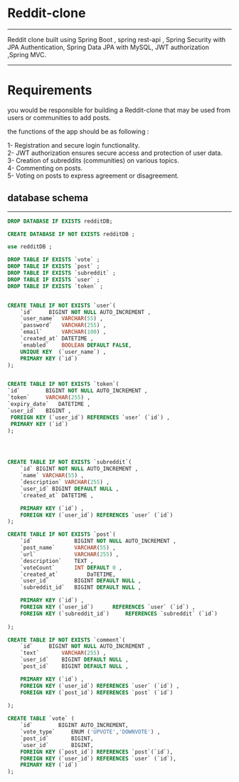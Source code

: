 # Reddit-clone
<hr>

Reddit clone built using Spring Boot , spring rest-api , Spring Security with JPA Authentication, Spring Data JPA with MySQL, JWT authorization ,Spring MVC.

<hr>

# Requirements
you would be responsible for building a Reddit-clone that may be used from users or communities to add posts.

the functions of the app should be as following : 

1- Registration and secure login functionality.<br>
2- JWT authorization ensures secure access and protection of user data.<br>
3- Creation of subreddits (communities) on various topics.<br>
4- Commenting on posts.<br>
5- Voting on posts to express agreement or disagreement.<br>

## database schema
<hr>

```sql
DROP DATABASE IF EXISTS redditDB;

CREATE DATABASE IF NOT EXISTS redditDB ;

use redditDB ;

DROP TABLE IF EXISTS `vote` ;
DROP TABLE IF EXISTS `post` ;
DROP TABLE IF EXISTS `subreddit` ;
DROP TABLE IF EXISTS `user` ;
DROP TABLE IF EXISTS `token` ;


CREATE TABLE IF NOT EXISTS `user`(
    `id` 	 BIGINT NOT NULL AUTO_INCREMENT ,
    `user_name`  VARCHAR(55) ,
    `password`	 VARCHAR(255) ,
    `email`      VARCHAR(100) ,
    `created_at` DATETIME ,	
    `enabled`    BOOLEAN DEFAULT FALSE,
    UNIQUE KEY  (`user_name`) ,
    PRIMARY KEY (`id`) 
);


CREATE TABLE IF NOT EXISTS `token`(
`id` 		BIGINT NOT NULL AUTO_INCREMENT ,
`token` 	VARCHAR(255) ,
`expiry_date` 	DATETIME ,
`user_id` 	BIGINT ,
 FOREIGN KEY (`user_id`) REFERENCES `user` (`id`) ,
 PRIMARY KEY (`id`) 
);




CREATE TABLE IF NOT EXISTS `subreddit`(
    `id` BIGINT NOT NULL AUTO_INCREMENT ,
    `name` VARCHAR(55) ,
    `description` VARCHAR(255) ,
    `user_id` BIGINT DEFAULT NULL ,
    `created_at` DATETIME ,

    PRIMARY KEY (`id`) ,
    FOREIGN KEY (`user_id`) REFERENCES `user` (`id`) 
); 

CREATE TABLE IF NOT EXISTS `post`(
	`id` 			 BIGINT NOT NULL AUTO_INCREMENT ,
    `post_name` 	 VARCHAR(55) ,
    `url`			 VARCHAR(255) ,
    `description` 	 TEXT ,
    `voteCount`		 INT DEFAULT 0 ,
	`created_at`		 DaTETIME,
    `user_id`		 BIGINT DEFAULT NULL ,
	`subreddit_id`	 BIGINT DEFAULT NULL ,

    PRIMARY KEY (`id`) ,
    FOREIGN KEY (`user_id`)	     REFERENCES `user` (`id`) ,
    FOREIGN KEY (`subreddit_id`)     REFERENCES `subreddit` (`id`) 		
    
);

CREATE TABLE IF NOT EXISTS `comment`(
    `id`  	 BIGINT NOT NULL AUTO_INCREMENT ,
    `text`  	 VARCHAR(255) ,
    `user_id`  	 BIGINT DEFAULT NULL ,
    `post_id` 	 BIGINT DEFAULT NULL ,

    PRIMARY KEY (`id`) ,
    FOREIGN KEY (`user_id`) REFERENCES `user` (`id`) ,
    FOREIGN KEY (`post_id`) REFERENCES `post` (`id`) 		
    
);

CREATE TABLE `vote` (
    `id` 		BIGINT AUTO_INCREMENT,
    `vote_type` 	ENUM ('UPVOTE','DOWNVOTE') ,
    `post_id` 		BIGINT,
    `user_id` 		BIGINT,
    FOREIGN KEY (`post_id`) REFERENCES `post`(`id`),
    FOREIGN KEY (`user_id`) REFERENCES `user` (`id`),
    PRIMARY KEY (`id`) 
);

